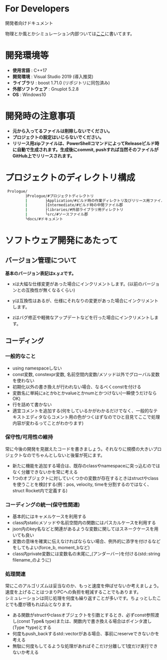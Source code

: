 # For Developers
  開発者向けドキュメント

  物理とか風とかシミュレーション内部ついては[ここ](https://raw.githubusercontent.com/FROM-THE-EARTH/Prologue/master/docs/DYNAMICS.md)に書いてます。

# 開発環境等
  - **使用言語** : C++17
  - **開発環境** : Visual Studio 2019 (導入推奨)
  - **ライブラリ** : boost 1.71.0 (リポジトリに同包済み)
  - **外部ソフトウェア** : Gnuplot 5.2.8
  - **OS** : Windows10

# 開発時の注意事項
 - **元から入ってるファイルは削除しないでください。**
 - **プロジェクトの設定はいじらないでください。**
 - **リリース用zipファイルは、PowerShellコマンドによってReleaseビルド時に自動で生成されます。生成後にcommit, pushすれば当然そのファイルがGitHub上でリリースされます。**

# プロジェクトのディレクトリ構成
```bash
 Prologue/
         ├Prologue/#プロジェクトディレクトリ
         |        ├Application/#ビルド時の作業ディレクトリ及びリリース用ファイル群
         |        ├Intermediate/#ビルド時の中間ファイル郡
         |        ├libraries/#外部ライブラリ用ディレクトリ
         |        └src/#ソースファイル郡
         └docs/#ドキュメント
```

 

# ソフトウェア開発にあたって
## バージョン管理について
**基本のバージョン表記はx.y.zです。**

- xは大幅な仕様変更があった場合にインクリメントします。(以前のバージョンとの互換性が無くなるくらい)

- yは互換性はあるが、仕様にそれなりの変更があった場合にインクリメントします。

- zはバグ修正や軽微なアップデートなどを行った場合にインクリメントします。

## コーディング
### 一般的なこと
- using namespaceしない
- const変数, constexpr変数, 名前空間内変数/メソッド以外でグローバル変数を使わない
- 初期化以外の書き換えが行われない場合、なるべくconstを付ける
- 変数名に単純にaとかbとかvalueとかnumとかつけない(一瞬使うだけならOK)
- 行を詰めて書かない
- 適宜コメントを追加する(何をしているかがわかるだけでなく、一般的なテキストエディタならコメント用の色がつくはずなのでひと目見てここで処理内容が変わるってことがわかります)

### 保守性/可用性の維持
常に今後の開発を見据えたコードを書きましょう。それなりに規模の大きいプロジェクトなのでちゃんとしないと後輩が死にます。
- 新たに機能を追加する場合は、既存のclassやnamespaceに突っ込むのではなく分離できないかを常に考える
- 1つのオブジェクトに対していくつかの変数が存在するときはstructやclassを使うことを検討する(例：pos, velocity, timeを分割するのではなく、struct Rocket内で定義する)

### コーディングの統一(保守性関連)
- 基本的にはキャメルケースを利用する
- class内staticメソッドや名前空間内の関数にはパスカルケースを利用する
- json内のkey名などと関連があるような変数に関してはスネークケースを用いても良い
- 変数の意味を確実に伝えなければならない場合、例外的に添字を付けるなどをしてもよい(force_b, moment_bなど)
- class内private変数には変数名の末尾に_(アンダーバー)を付ける(std::string filename_のように)

### 処理関連
常にこのアルゴリズムは妥当なのか、もっと速度を伸ばせないか考えましょう。<br>
速度を上げることはつまりPCへの負担を軽減することでもあります。<br>
シミュレーションは同じ処理を何度も繰り返すことが多いです。ちょっとしたことでも塵が積もれば山となります。
- ある関数がstructやclassオブジェクトを引数とするとき、必ずconst参照渡し(const Type& type)または、関数内で書き換える場合はポインタ渡し(Type *type)とする
- 何度もpush_backするstd::vectorがある場合、事前にreserveできないかを考える
- 無駄に何度もしてるような処理があればそこだけ分離して1度だけ実行できないか考える